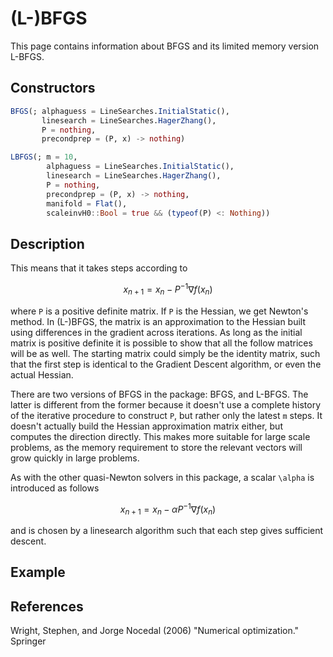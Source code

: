 # (L-)BFGS
This page contains information about BFGS and its limited memory version L-BFGS.
## Constructors
```julia
BFGS(; alphaguess = LineSearches.InitialStatic(),
       linesearch = LineSearches.HagerZhang(),
       P = nothing,
       precondprep = (P, x) -> nothing)
```

```julia
LBFGS(; m = 10,
        alphaguess = LineSearches.InitialStatic(),
        linesearch = LineSearches.HagerZhang(),
        P = nothing,
        precondprep = (P, x) -> nothing,
        manifold = Flat(),
        scaleinvH0::Bool = true && (typeof(P) <: Nothing))
```
## Description
This means that it takes steps according to

```math
x_{n+1} = x_n - P^{-1}\nabla f(x_n)
```

where ``P`` is a positive definite matrix. If ``P`` is the Hessian, we get Newton's method.
In (L-)BFGS, the matrix is an approximation to the Hessian built using differences
in the gradient across iterations. As long as the initial matrix is positive definite
 it is possible to show that all the follow matrices will be as well. The starting
matrix could simply be the identity matrix, such that the first step is identical
to the Gradient Descent algorithm, or even the actual Hessian.

There are two versions of BFGS in the package: BFGS, and L-BFGS. The latter is different
from the former because it doesn't use a complete history of the iterative procedure to
construct ``P``, but rather only the latest ``m`` steps. It doesn't actually build the Hessian
approximation matrix either, but computes the direction directly. This makes more suitable for
large scale problems, as the memory requirement to store the relevant vectors will
grow quickly in large problems.

As with the other quasi-Newton solvers in this package, a scalar ``\alpha`` is introduced
as follows

```math
x_{n+1} = x_n - \alpha P^{-1}\nabla f(x_n)
```

and is chosen by a linesearch algorithm such that each step gives sufficient descent.

## Example
## References
Wright, Stephen, and Jorge Nocedal (2006) "Numerical optimization." Springer
